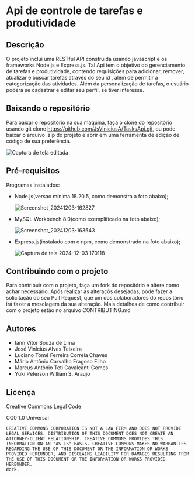 # Api de controle de tarefas e produtividade

## Descrição

O projeto inclui uma RESTful API construída usando javascript e os frameworks Node.js e Express.js. Tal Api tem o objetivo do gerenciamento de tarefas e produtividade, contendo requisições para adicionar, remover, atualizar e buscar tarefas através do seu id , além de permitir a categorização das atividades. Além da personalização de tarefas, o usuário poderá se cadastrar e editar seu perfil, se tiver interesse.  

## Baixando o repositório
Para baixar o repositório na sua máquina, faça o clone do repositório usando git clone https://github.com/JsViniciusA/TasksApi.git, ou pode baixar o arquivo .zip do projeto e abrir em uma ferramenta de edição de código de sua preferência.

![Captura de tela editada](https://github.com/user-attachments/assets/6ce8bbe0-0837-420c-bbd6-4dedef71e627)


## Pré-requisitos
Programas instalados:
- Node.js(versao mínima 18.20.5, como demonstra a foto abaixo);

  ![Screenshot_20241203-162827](https://github.com/user-attachments/assets/d79e290b-4d91-4f71-a4c2-235ef6874d55)

- MySQL Workbench 8.0(como exemplificado na foto abaixo);

  ![Screenshot_20241203-163543](https://github.com/user-attachments/assets/37adadbb-7229-42b5-9a6d-b96f8df2a5cf)


- Express.js(instalado com o npm, como demonstrado na foto abaixo);

  ![Captura de tela 2024-12-03 170118](https://github.com/user-attachments/assets/4baf407a-6ebb-4bf5-b068-8b0ca4f7b623)

   

## Contribuindo com o projeto
Para contribuir com o projeto, faça um fork do repositório e altere como achar necessário. Após realizar as alteraçõs desejadas, pode fazer a solicitação do seu Pull Request, que um dos colaboradores do repositório irá fazer a mesclagem da sua alteração. Mais detalhes de como contribuir com o projeto estão no arquivo CONTRIBUTING.md



## Autores

- Iann Vitor Souza de Lima
- José Vinícius Alves Teixeira
- Luciano Tomé Ferreira Correia Chaves
- Mário Antônio Carvalho Fragoso Filho
- Marcus Antônio Teti Cavalcanti Gomes
- Yuki Peterson William S. Araujo

## Licença

  Creative Commons Legal Code

CC0 1.0 Universal

    CREATIVE COMMONS CORPORATION IS NOT A LAW FIRM AND DOES NOT PROVIDE
    LEGAL SERVICES. DISTRIBUTION OF THIS DOCUMENT DOES NOT CREATE AN
    ATTORNEY-CLIENT RELATIONSHIP. CREATIVE COMMONS PROVIDES THIS
    INFORMATION ON AN "AS-IS" BASIS. CREATIVE COMMONS MAKES NO WARRANTIES
    REGARDING THE USE OF THIS DOCUMENT OR THE INFORMATION OR WORKS
    PROVIDED HEREUNDER, AND DISCLAIMS LIABILITY FOR DAMAGES RESULTING FROM
    THE USE OF THIS DOCUMENT OR THE INFORMATION OR WORKS PROVIDED
    HEREUNDER.
    Work.
